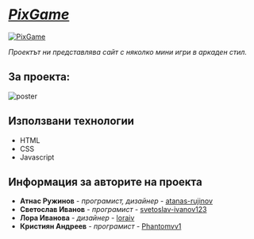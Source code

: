 # ***[PixGame](https://t.ly/pixgame)***

[![PixGame](https://i.imgur.com/rdG9cLl.png)](https://t.ly/pixgame)

*Проектът ни представлява сайт с няколко мини игри в аркаден стил.*

## За проекта:
![poster](https://i.imgur.com/Jv8MfH3.png)

## Използвани технологии

* HTML
* CSS
* Javascript

## Информация за авторите на проекта

* **Атнас Ружинов** - *програмист, дизайнер* - [atanas-rujinov](github.com/atanas-rujinov)
* **Светослав Иванов** - *програмист* - [svetoslav-ivanov123](github.com/svetoslav-ivanov123)
* **Лора Иванова** - *дизайнер* - [loraiv](github.com/loraiv)
* **Кристиян Андреев** - *програмист* - [Phantomvv1](github.com/Phantomvv1)
